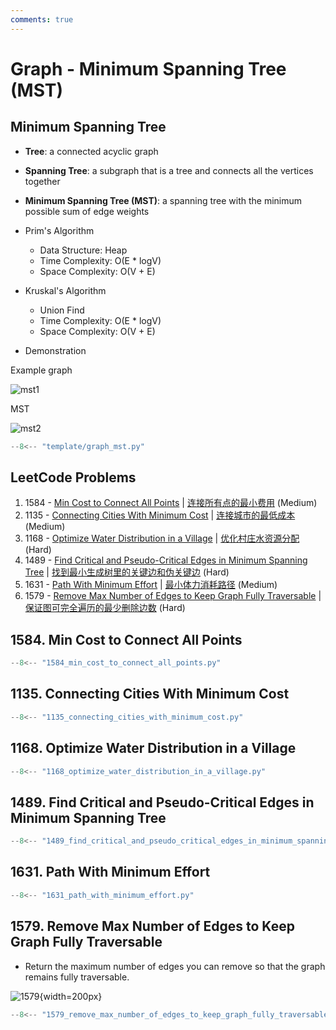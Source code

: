 ```yaml
---
comments: true
---
```


# Graph - Minimum Spanning Tree (MST)

## Minimum Spanning Tree

-   **Tree**: a connected acyclic graph
-   **Spanning Tree**: a subgraph that is a tree and connects all the vertices together
-   **Minimum Spanning Tree (MST)**: a spanning tree with the minimum possible sum of edge weights
-   Prim's Algorithm
    -   Data Structure: Heap
    -   Time Complexity: O(E \* logV)
    -   Space Complexity: O(V + E)
-   Kruskal's Algorithm

    -   Union Find
    -   Time Complexity: O(E \* logV)
    -   Space Complexity: O(V + E)

-   Demonstration

Example graph

![mst1](../assets/mst_1.png)

MST

![mst2](../assets/mst_2.png)

```python title="template/graph_mst.py"
--8<-- "template/graph_mst.py"
```

## LeetCode Problems

1. 1584 - [Min Cost to Connect All Points](https://leetcode.com/problems/min-cost-to-connect-all-points/) | [连接所有点的最小费用](https://leetcode.cn/problems/min-cost-to-connect-all-points/) (Medium)
2. 1135 - [Connecting Cities With Minimum Cost](https://leetcode.com/problems/connecting-cities-with-minimum-cost/) | [连接城市的最低成本](https://leetcode.cn/problems/connecting-cities-with-minimum-cost/) (Medium)
3. 1168 - [Optimize Water Distribution in a Village](https://leetcode.com/problems/optimize-water-distribution-in-a-village/) | [优化村庄水资源分配](https://leetcode.cn/problems/optimize-water-distribution-in-a-village/) (Hard)
4. 1489 - [Find Critical and Pseudo-Critical Edges in Minimum Spanning Tree](https://leetcode.com/problems/find-critical-and-pseudo-critical-edges-in-minimum-spanning-tree/) | [找到最小生成树里的关键边和伪关键边](https://leetcode.cn/problems/find-critical-and-pseudo-critical-edges-in-minimum-spanning-tree/) (Hard)
5. 1631 - [Path With Minimum Effort](https://leetcode.com/problems/path-with-minimum-effort/) | [最小体力消耗路径](https://leetcode.cn/problems/path-with-minimum-effort/) (Medium)
6. 1579 - [Remove Max Number of Edges to Keep Graph Fully Traversable](https://leetcode.com/problems/remove-max-number-of-edges-to-keep-graph-fully-traversable/) | [保证图可完全遍历的最少删除边数](https://leetcode.cn/problems/remove-max-number-of-edges-to-keep-graph-fully-traversable/) (Hard)

## 1584. Min Cost to Connect All Points

```python
--8<-- "1584_min_cost_to_connect_all_points.py"
```

## 1135. Connecting Cities With Minimum Cost

```python
--8<-- "1135_connecting_cities_with_minimum_cost.py"
```

## 1168. Optimize Water Distribution in a Village

```python
--8<-- "1168_optimize_water_distribution_in_a_village.py"
```

## 1489. Find Critical and Pseudo-Critical Edges in Minimum Spanning Tree

```python
--8<-- "1489_find_critical_and_pseudo_critical_edges_in_minimum_spanning_tree.py"
```

## 1631. Path With Minimum Effort

```python
--8<-- "1631_path_with_minimum_effort.py"
```

## 1579. Remove Max Number of Edges to Keep Graph Fully Traversable

-   Return the maximum number of edges you can remove so that the graph remains fully traversable.

![1579](../assets/1579.png){width=200px}

```python
--8<-- "1579_remove_max_number_of_edges_to_keep_graph_fully_traversable.py"
```

